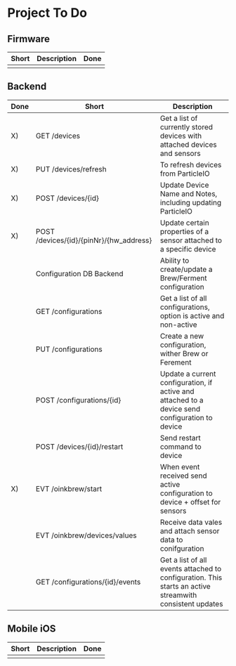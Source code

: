 # Project To Do

## Firmware

| Short | Description | Done |
| ----- | ----------- | ---- |
|       |             |      |

## Backend

| Done | Short                                   | Description                                                                                             |
| ---- | --------------------------------------- | ------------------------------------------------------------------------------------------------------- |
| X)   | GET /devices                            | Get a list of currently stored devices with attached devices and sensors                                |
| X)   | PUT /devices/refresh                    | To refresh devices from ParticleIO                                                                      |
| X)   | POST /devices/{id}                      | Update Device Name and Notes, including updating ParticleIO                                             |
| X)   | POST /devices/{id}/{pinNr}/{hw_address} | Update certain properties of a sensor attached to a specific device                                     |
|      | Configuration DB Backend                | Ability to create/update a Brew/Ferment configuration                                                   |
|      | GET /configurations                     | Get a list of all configurations, option is active and non-active                                       |
|      | PUT /configurations                     | Create a new configuration, wither Brew or Ferement                                                     |
|      | POST /configurations/{id}               | Update a current configuration, if active and attached to a device send configuration to device         |
|      | POST /devices/{id}/restart              | Send restart command to device                                                                          |
| X)   | EVT /oinkbrew/start                     | When event received send active configuration to device + offset for sensors                            |
|      | EVT /oinkbrew/devices/values            | Receive data vales and attach sensor data to conifguration                                              |
|      | GET /configurations/{id}/events         | Get a list of all events attached to configuration. This starts an active streamwith consistent updates |

## Mobile iOS

| Short | Description | Done |
| ----- | ----------- | ---- |
|       |             |      |
